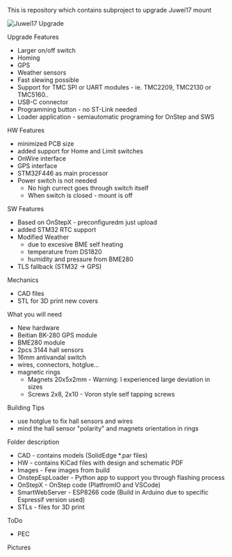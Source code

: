 This is repository which contains subproject to upgrade Juwei17 mount

![Juwei17 Upgrade](Images/main.JPG)

Upgrade Features
- Larger on/off switch
- Homing
- GPS
- Weather sensors
- Fast slewing possible
- Support for TMC SPI or UART modules - ie. TMC2209, TMC2130 or TMC5160..
- USB-C connector
- Programming button - no ST-Link needed
- Loader application - semiautomatic programing for OnStep and SWS

HW Features
- minimized PCB size
- added support for Home and Limit switches
- OnWire interface
- GPS interface 
- STM32F446 as main processor
- Power switch is not needed
    - No high currect goes through switch itself
    - When switch is closed - mount is off

SW Features
- Based on OnStepX - preconfiguredm just upload
- added STM32 RTC support
- Modified Weather
    - due to excesive BME self heating
    - temperature from DS1820
    - humidity and pressure from BME280
- TLS fallback (STM32 -> GPS)

Mechanics
- CAD files
- STL for 3D print new covers

What you will need
- New hardware
- Beitian BK-280 GPS module
- BME280 module
- 2pcs 3144 hall sensors
- 16mm antivandal switch
- wires, connectors, hotglue...
- magnetic rings
    - Magnets 20x5x2mm - Warning: I experienced large deviation in sizes
    - Screws 2x8, 2x10 - Voron style self tapping screws

Building Tips
- use hotglue to fix hall sensors and wires
- mind the hall sensor "polarity" and magnets orientation in rings

Folder description
- CAD - contains models (SolidEdge *.par files)
- HW - contains KiCad files with design and schematic PDF
- Images - Few images from build
- OnstepEspLoader - Python app to support you through flashing process
- OnStepX - OnStep code (PlatfromIO and VSCode)
- SmartWebServer - ESP8266 code (Build in Arduino due to specific Espressif version used)
- STLs - files for 3D print 

ToDo
- PEC

Pictures
